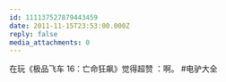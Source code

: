 ```yaml
---
id: 111137527879443459
date: 2011-11-15T23:53:00.000Z
reply: false
media_attachments: 0
---
```


在玩《极品飞车 16：亡命狂飙》觉得超赞 ：啊。 #电驴大全 ​​​​

